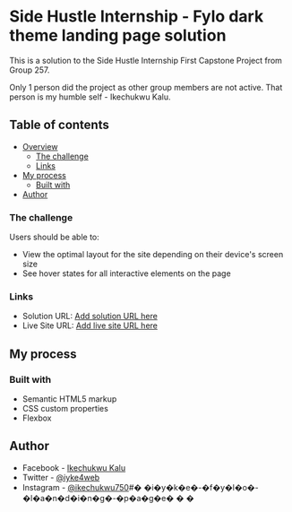 # Side Hustle Internship - Fylo dark theme landing page solution

This is a solution to the Side Hustle Internship First Capstone Project from Group 257. 

Only 1 person did the project as other group members are not active. That person is my humble self - Ikechukwu Kalu.

## Table of contents

- [Overview](#overview)
  - [The challenge](#the-challenge)
  - [Links](#links)
- [My process](#my-process)
  - [Built with](#built-with)
- [Author](#author)


### The challenge

Users should be able to:

- View the optimal layout for the site depending on their device's screen size
- See hover states for all interactive elements on the page


### Links

- Solution URL: [Add solution URL here](https://your-solution-url.com)
- Live Site URL: [Add live site URL here](https://leireomadina.github.io/fylo-dark-theme-landing-page/)

## My process

### Built with

- Semantic HTML5 markup
- CSS custom properties
- Flexbox

## Author

- Facebook - [Ikechukwu Kalu](https://www.facebook.com/ikechukwu750)
- Twitter - [@iyke4web](https://www.twitter.com/iyke4web)
- Instagram - [@ikechukwu750](https://www.instagram.com/ikechukwu750)#� �i�y�k�e�-�f�y�l�o�-�l�a�n�d�i�n�g�-�p�a�g�e�
�
�
